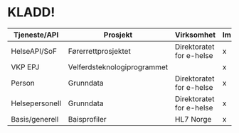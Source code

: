 # KLADD!

| Tjeneste/API | Prosjekt            | Virksomhet                  | Implementasjonsguide | Versjon | Oppdatert |
|--------------|---------------------|-----------------------------|----------------------|---------|-------|
| HelseAPI/SoF |Førerrettprosjektet  | Direktoratet for e-helse    | x                    | R4      | 1.1.2020 |
| VKP EPJ      | Velferdsteknologiprogrammet |                     | x                    | R4      |         |
| Person       | Grunndata           | Direktoratet for e-helse    | x                    | R4      |         |
| Helsepersonell | Grunndata           | Direktoratet for e-helse    | x                    | R4      | Planlagt        |
| Basis/generell| Baisprofiler        | HL7 Norge                   | x                    | R4      |        |
